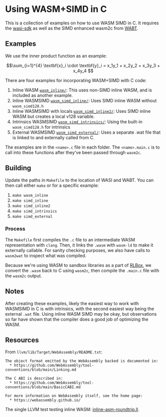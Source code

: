 # Using WASM+SIMD in C

This is a collection of examples on how to use WASM SIMD in C. It requires the [wasi-sdk](https://github.com/WebAssembly/wasi-sdk) as well 
as the SIMD enhanced wasm2c from [WABT](https://github.com/PLSysSec/wabt/tree/simd). 

## Examples

We use the inner product function as an example: 

```math
\sum_{i=1}^{4} \textbf{x}_i \cdot \textbf{y}_i = x_1y_1 + x_2y_2 + x_3y_3 + x_4y_4

```

There are four examples for incorporating WASM+SIMD with C code:
1. Inline WASM [`wasm_inline/`](wasm_inline/wasm_inline.c): This uses non-SIMD inline WASM, and is included as another example.
2. Inline WASMSIMD [`wasm_simd_inline/`](wasm_simd_inline/wasm_simd_inline.c): Uses SIMD inline WASM without `wasm_simd128.h`
3. Inline WASMSIMD with locals [`wasm_simd_inline2/`](wasm_simd_inline2/wasm_simd_inline.c): Uses SIMD inline WASM but creates a local v128 variable.
4. Intrinsics WASMSIMD [`wasm_simd_intrinsics/`](wasm_simd_intrinsics/wasm_simd_intrinsics.c): Using the built-in `wasm_simd128.h` for intrinsics
5. External WASMSIMD [`wasm_simd_external/`](wasm_simd_external/wasm_simd_external.c): Uses a separate .wat file that is linked to and externally called from C. 

The examples are in the `<name>.c` file in each folder. The `<name>.main.c` is to call into these functions after 
they've been passed through `wasm2c`. 

## Building

Update the paths in `Makefile` to the location of WASI and WABT. You can then call either `make` or for a specific example:
1. `make wasm_inline`
2. `make simd_inline`
3. `make simd_inline2`
4. `make simd_intrinsics`
5. `make simd_external`

### Process 

The `Makefile` first compiles the `.c` file to an intermediate WASM representation with `clang`. Then, it links the `.wasm` with `wasm-ld` 
to make it externally callable. For sanity checking purposes, we also have calls to `wasm2wat` to inspect what was compiled. 

Because we're using WASM to sandbox libraries as a part of [RLBox](https://github.com/PLSysSec/rlbox), we convert the `.wasm` back to C 
using `wasm2c`, then compile the `.main.c` file with the `wasm2c` output. 

## Notes

After creating these examples, likely the easiest way to work with WASMSIMD in C is with intrinsics, with the second easiest way 
being the external `.wat` file. Using inline WASM SIMD may be okay, but observations so far have shown that the compiler does 
a good job of optimizing the WASM. 

## Resources

From `llvm/lib/Target/WebAssembly/README.txt`:
```
The object format emitted by the WebAssembly backed is documented in:
  * https://github.com/WebAssembly/tool-conventions/blob/main/Linking.md

The C ABI is described in:
  * https://github.com/WebAssembly/tool-conventions/blob/main/BasicCABI.md

For more information on WebAssembly itself, see the home page:
  * https://webassembly.github.io/
```

The single LLVM test testing inline WASM: [inline-asm-roundtrip.ll](https://github.com/llvm/llvm-project/blob/main/llvm/test/CodeGen/WebAssembly/inline-asm-roundtrip.ll). 
